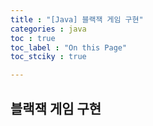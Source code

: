 ```yaml
---
title : "[Java] 블랙잭 게임 구현"
categories : java
toc : true
toc_label : "On this Page"
toc_stciky : true

---
```

## 블랙잭 게임 구현

